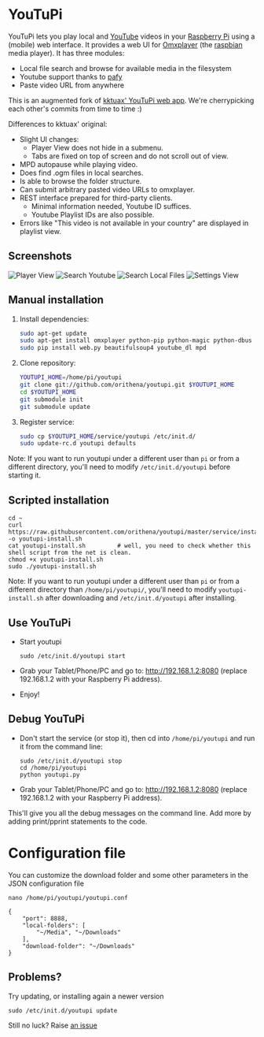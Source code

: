 YouTuPi
=======

YouTuPi lets you play local and [YouTube](http://www.youtube.com/) videos in your 
[Raspberry Pi](http://www.raspberrypi.org/) using a (mobile) web interface. It 
provides a web UI for [Omxplayer](https://github.com/huceke/omxplayer) (the 
[raspbian](http://www.raspbian.org/) media player). It has three modules:

 * Local file search and browse for available media in the filesystem
 * Youtube support thanks to [pafy](https://github.com/np1/pafy) 
 * Paste video URL from anywhere

This is an augmented fork of [kktuax' YouTuPi web app](https://github.com/kktuax/youtupi). 
We're cherrypicking each other's commits from time to time :)

Differences to kktuax' original:
 * Slight UI changes:
   * Player View does not hide in a submenu.
   * Tabs are fixed on top of screen and do not scroll out of view.
 * MPD autopause while playing video.
 * Does find .ogm files in local searches.
 * Is able to browse the folder structure.
 * Can submit arbitrary pasted video URLs to omxplayer.
 * REST interface prepared for third-party clients.
   * Minimal information needed, Youtube ID suffices.
   * Youtube Playlist IDs are also possible.
 * Errors like "This video is not available in your country" are displayed in playlist view.

Screenshots
-----------

![Player View](https://cloud.githubusercontent.com/assets/2767109/18413068/799c9754-779e-11e6-8b27-5141d20c0071.png)
![Search Youtube](https://cloud.githubusercontent.com/assets/2767109/18413069/7e71871c-779e-11e6-9eb2-79928385b35d.png)
![Search Local Files](https://cloud.githubusercontent.com/assets/2767109/18413070/84eda3e6-779e-11e6-904e-2ad9b17f24b9.png)
![Settings View](https://cloud.githubusercontent.com/assets/2767109/18413065/6cc8f004-779e-11e6-8c7b-0dcab3ac3df9.png)


Manual installation
-------------------

1. Install dependencies:

    ```bash
    sudo apt-get update
    sudo apt-get install omxplayer python-pip python-magic python-dbus git
    sudo pip install web.py beautifulsoup4 youtube_dl mpd
    ```

2. Clone repository:

    ```bash
    YOUTUPI_HOME=/home/pi/youtupi
    git clone git://github.com/orithena/youtupi.git $YOUTUPI_HOME
    cd $YOUTUPI_HOME
    git submodule init
    git submodule update
    ```

3. Register service:

    ```bash
    sudo cp $YOUTUPI_HOME/service/youtupi /etc/init.d/
    sudo update-rc.d youtupi defaults
    ```

Note: If you want to run youtupi under a different user than `pi` or from a different directory, you'll need to modify `/etc/init.d/youtupi` before starting it.


Scripted installation
---------------------

    cd ~
    curl https://raw.githubusercontent.com/orithena/youtupi/master/service/install.sh -o youtupi-install.sh
    cat youtupi-install.sh         # well, you need to check whether this shell script from the net is clean.
    chmod +x youtupi-install.sh 
    sudo ./youtupi-install.sh

Note: If you want to run youtupi under a different user than `pi` or from a different directory than `/home/pi/youtupi/`, you'll need to modify `youtupi-install.sh` after downloading and `/etc/init.d/youtupi` after installing.

Use YouTuPi
-----------

 * Start youtupi

    ```
    sudo /etc/init.d/youtupi start
    ```

 * Grab your Tablet/Phone/PC and go to: http://192.168.1.2:8080 (replace 192.168.1.2 with your Raspberry Pi address).
 * Enjoy!

Debug YouTuPi
-------------

 * Don't start the service (or stop it), then cd into `/home/pi/youtupi` and run it from the command line:

    ```
    sudo /etc/init.d/youtupi stop
    cd /home/pi/youtupi
    python youtupi.py
    ```

 * Grab your Tablet/Phone/PC and go to: http://192.168.1.2:8080 (replace 192.168.1.2 with your Raspberry Pi address).

This'll give you all the debug messages on the command line. Add more by adding print/pprint statements to the code.


# Configuration file

You can customize the download folder and some other parameters in the JSON configuration file

    nano /home/pi/youtupi/youtupi.conf

<!-- -->

    {
        "port": 8888,
        "local-folders": [
            "~/Media", "~/Downloads"
        ],
        "download-folder": "~/Downloads"
    }


## Problems?

Try updating, or installing again a newer version

    sudo /etc/init.d/youtupi update

Still no luck? Raise [an issue](https://github.com/orithena/youtupi/issues/new)
